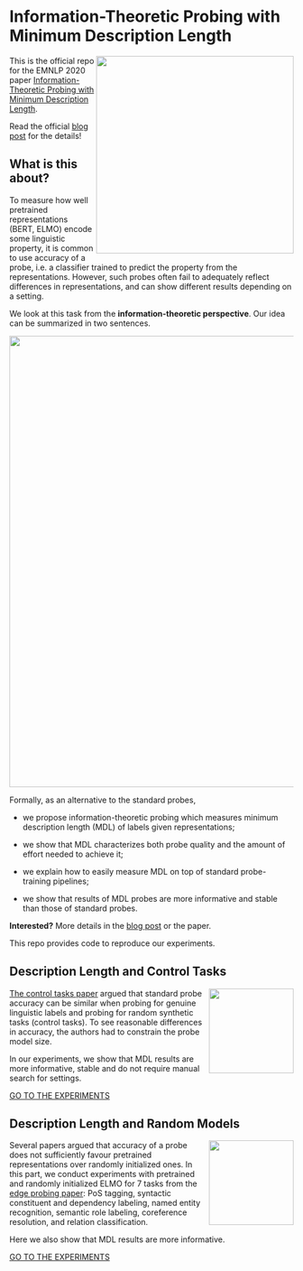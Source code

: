 # Information-Theoretic Probing with Minimum Description Length

<img src="resources/probe_main_orange-min.png" width="350" align="right">

This is the official repo for the EMNLP 2020 paper [Information-Theoretic Probing with Minimum Description Length](https://arxiv.org/pdf/2003.12298.pdf).

Read the official [blog post](https://lena-voita.github.io/posts/mdl_probes.html) for the details!


## What is this about?


To measure how well  pretrained representations  (BERT, ELMO) encode some linguistic property, it is common to use accuracy of a probe, i.e. a classifier  trained to predict the  property from the representations.
However, such probes often fail to adequately reflect differences in representations, and can show different results depending on a setting. 

We look at this task from the __information-theoretic perspective__. 
Our idea can be summarized in two sentences. 

<img src="resources/the_idea.png" width="800">

Formally, as an alternative to the standard probes,

* we propose information-theoretic probing which measures minimum description length (MDL) of labels given representations;

* we show that MDL characterizes both probe quality and the amount of effort needed to achieve it;

* we explain how to easily measure MDL on top of standard probe-training pipelines;

* we show that results of MDL probes are more informative and stable than those of standard probes.

__Interested?__ More details in the [blog post](https://lena-voita.github.io/posts/mdl_probes.html) or the paper.

This repo provides code to reproduce our experiments.


## Description Length and Control Tasks
<img src="resources/random_labels_with_head-min.png" width="150" align="right">

[The control tasks paper](https://www.aclweb.org/anthology/D19-1275.pdf) argued that standard probe accuracy can be similar when probing for genuine linguistic labels and probing for random synthetic tasks (control tasks). To see reasonable differences in accuracy, the authors had to constrain the probe model size. 

In our experiments, we show that MDL results are more informative, stable and do not require manual search for settings.

[GO TO THE EXPERIMENTS](./control_tasks)


## Description Length and Random Models

<img src="resources/random_model_with_head-min.png" width="150" align="right">

Several papers argued that accuracy of a probe does not sufficiently favour pretrained representations over randomly initialized ones. In this part, we conduct experiments with pretrained and randomly initialized ELMO for 7 tasks from the [edge probing paper](https://arxiv.org/abs/1905.06316): PoS tagging, syntactic constituent and dependency labeling, named entity recognition, semantic role labeling, coreference resolution, and relation classification.

Here we also show that MDL results are more informative.

[GO TO THE EXPERIMENTS](./jiant/mdl_probes.md)
